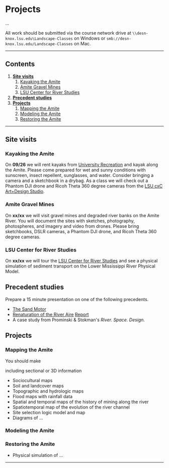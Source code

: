 # Projects

...

All work should be submitted via the course network drive
at `\\desn-knox.lsu.edu\Landscape-Classes` on Windows
or `smb://desn-knox.lsu.edu/Landscape-Classes` on Mac.

---

## Contents
1. [**Site visits**](#site-visits)
    1. [Kayaking the Amite](#kayaking-the-amite)
    2. [Amite Gravel Mines](#amite-gravel-mines)
    3. [LSU Center for River Studies](#lsu-center-for-river-studies)
1. [**Precedent studies**](#precedent-studies)
1. [**Projects**](#projects)
    1. [Mapping the Amite](#mapping-the-amite)
    1. [Modeling the Amite](#modeling-the-amite)
    1. [Restoring the Amite](#restoring-the-amite)

---

## Site visits

### Kayaking the Amite

On **09/26**
we will rent kayaks from [University Recreation](http://lsuuniversityrec.com/lsuurec/adventure-education/outdoor-gear-rental/)
and kayak along the Amite.
Please come prepared for wet and sunny conditions
with sunscreen, insect repellent, sunglasses, and water.
Consider bringing a camera and a sketchbook in a drybag.
As a class we will check out a Phantom DJI drone
and Ricoh Theta 360 degree cameras from the
[LSU cxC Art+Design Studio](https://sites01.lsu.edu/wp/cxc/studios/coad/).

### Amite Gravel Mines
On **xx/xx**
we will visit gravel mines and degraded river banks on the Amite River.
You will document the sites with sketches, photography, photospheres, and
imagery and video from drones.
Please bring sketchbooks, DSLR cameras,
a Phantom DJI drone, and Ricoh Theta 360 degree cameras.

### LSU Center for River Studies
On **xx/xx**
we will tour the [LSU Center for River Studies](http://lsu.edu/river/)
and see a physical simulation of sediment transport on
the Lower Mississippi River Physical Model.

## Precedent studies
Prepare a 15 minute presentation on one of the following precedents.
* [The Sand Motor](http://www.dezandmotor.nl/en/home/)
* [Renaturation of the River Aire](http://www.landezine.com/index.php/2016/06/renaturation-of-the-river-aire-geneva/) [Report](http://www.ir.undp.org/content/dam/iran/docs/News/October%202013/UNDP%20holds%20joint%20workshop%20with%20the%20Ministry%20of%20Energy/1%20Introduction%20to%20Rivers%20Renaturation.pdf)
* A case study from Prominski & Stokman's *River. Space. Design.*

## Projects

### Mapping the Amite

You should make

including sectional or 3D information
* Sociocultural maps
* Soil and landcover maps
* Topographic and hydrologic maps
* Flood maps with rainfall data
* Spatial and temporal maps of the history of mining along the river
* Spatiotemporal map of the evolution of the river channel
* Site selection logic model and map
* Diagrams of ...

### Modeling the Amite

### Restoring the Amite

* Physical simulation of ...

---
